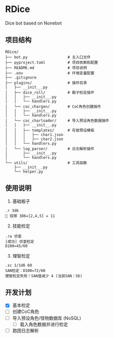 # RDice
Dice bot based on Nonebot

## 项目结构
```
RDice/
├── bot.py                  # 主入口文件
├── pyproject.toml          # 项目依赖和配置
├── README.md               # 项目说明
├── .env                    # 环境变量配置
├── .gitignore
├── plugins/                # 插件目录
│   ├── __init__.py
│   ├── dice_roll/          # 骰子检定插件
│   │   ├── __init__.py
│   │   └── handlers.py
│   └── coc_chargen/        # CoC角色创建插件
│   │   ├── __init__.py
│   │   └── handlers.py
│   └── coc_charloader/     # 导入预设角色数据插件
│   │   ├── __init__.py
│   │   ├── templates/      # 存放预设模板
│   │   │   ├── char1.json
│   │   │   ├── char2.json
│   │   └── handlers.py
│   └── log_parser/         # 日志解析插件
│       ├── __init__.py
│       └── handlers.py
└── utils/                  # 工具函数
    ├── __init__.py
    └── helper.py
```

## 使用说明

1. 基础骰子
```
.r 3d6
🎲 投掷 3D6=[2,4,5] = 11
```

2. 技能检定
```
.ra 侦查
[成功] 侦查检定
D100=45/60
```

3. 理智检定
```
.sc 1/1d6 60
SAN检定：D100=72/60
理智检定失败！SAN值减少 4 (当前SAN：56)
```


## 开发计划
- [x] 基本检定
- [ ] 创建CoC角色
- [ ] 导入预设角色/怪物数据库 (NoSQL)
    - [ ] 载入角色数据并进行检定
- [ ] 跑团日志解析